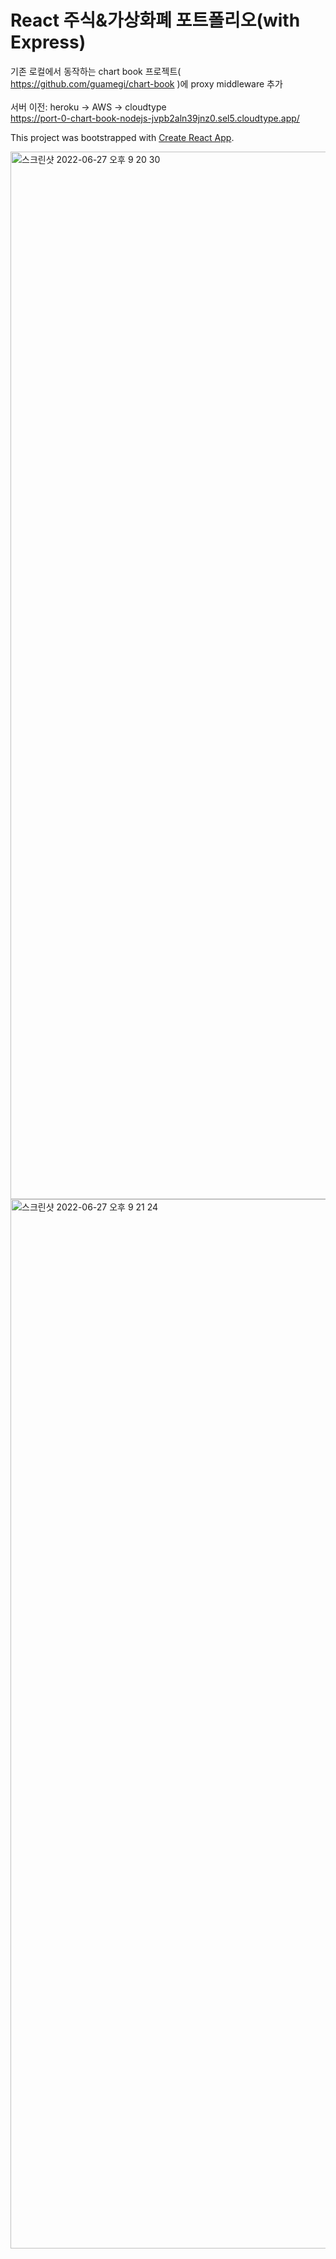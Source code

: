 # React 주식&가상화폐 포트폴리오(with Express)

기존 로컬에서 동작하는 chart book 프로젝트( https://github.com/guamegi/chart-book )에 proxy middleware 추가 <br/><br/>
서버 이전: heroku -> AWS -> cloudtype <br/>
https://port-0-chart-book-nodejs-jvpb2aln39jnz0.sel5.cloudtype.app/

This project was bootstrapped with [Create React App](https://github.com/facebook/create-react-app).

<img width="1676" alt="스크린샷 2022-06-27 오후 9 20 30" src="https://user-images.githubusercontent.com/30709552/175940959-c6e3e394-345f-4d1e-ba69-1910f294f701.png">

<img width="1679" alt="스크린샷 2022-06-27 오후 9 21 24" src="https://user-images.githubusercontent.com/30709552/175941025-fdd674c8-2fe7-4a59-987c-14c2879bd843.png">
